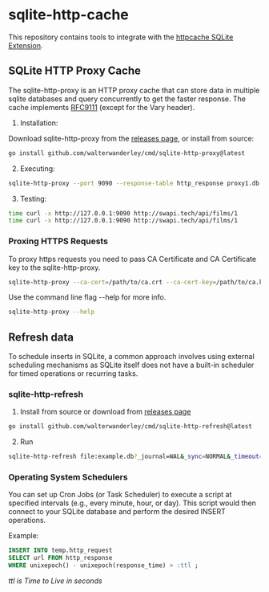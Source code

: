 # sqlite-http-cache

This repository contains tools to integrate with the [httpcache SQLite Extension](https://github.com/litesql/httpcache).


## SQLite HTTP Proxy Cache

The sqlite-http-proxy is an HTTP proxy cache that can store data in multiple sqlite databases and query concurrently to get the faster response. The cache implements [RFC9111](https://www.rfc-editor.org/rfc/rfc9111.html) (except for the Vary header).

1. Installation:

Download sqlite-http-proxy from the [releases page](https://github.com/walterwanderley/sqlite-http-cache/releases), or install from source:

```sh
go install github.com/walterwanderley/cmd/sqlite-http-proxy@latest
```

2. Executing:

```sh
sqlite-http-proxy --port 9090 --response-table http_response proxy1.db proxy2.db proxy3.db
```

3. Testing:

```sh
time curl -x http://127.0.0.1:9090 http://swapi.tech/api/films/1
time curl -x http://127.0.0.1:9090 http://swapi.tech/api/films/1
```

### Proxing HTTPS Requests

To proxy https requests you need to pass CA Certificate and CA Certificate key to the sqlite-http-proxy.

```sh
sqlite-http-proxy --ca-cert=/path/to/ca.crt --ca-cert-key=/path/to/ca.key proxyN.db
```

Use the command line flag --help for more info.

```sh
sqlite-http-proxy --help
```

## Refresh data

To schedule inserts in SQLite, a common approach involves using external scheduling mechanisms as SQLite itself does not have a built-in scheduler for timed operations or recurring tasks.

### sqlite-http-refresh

1. Install from source or download from [releases page](https://github.com/walterwanderley/sqlite-http-cache/releases)

```sh
go install github.com/walterwanderley/cmd/sqlite-http-refresh@latest
```

2. Run

```sh
sqlite-http-refresh file:example.db?_journal=WAL&_sync=NORMAL&_timeout=5000&_txlock=immediate
```

### Operating System Schedulers

You can set up Cron Jobs (or Task Scheduler) to execute a script at specified intervals (e.g., every minute, hour, or day). This script would then connect to your SQLite database and perform the desired INSERT operations.

Example:

```sql
INSERT INTO temp.http_request 
SELECT url FROM http_response 
WHERE unixepoch() - unixepoch(response_time) > :ttl ;
```
*ttl is Time to Live in seconds*